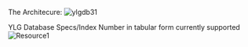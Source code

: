 The Architecure:
![ylgdb31](https://github.com/rangapv/CloudNative/assets/12977412/74f65027-628c-4216-acca-d91e5a7c3048)

YLG Database Specs/Index Number in tabular form currently supported
![Resource1](https://github.com/rangapv/CloudNative/assets/12977412/90db6e05-57ee-4e3d-904d-104a5ed186d3)

